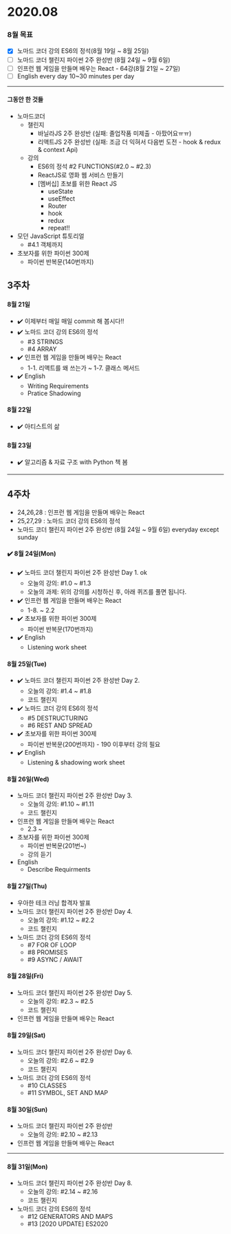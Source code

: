 # 2020.08
### 8월 목표
- [X] 노마드 코더 강의 ES6의 정석(8월 19일 ~ 8월 25일)
- [ ] 노마드 코더 챌린지 파이썬 2주 완성반 (8월 24일 ~ 9월 6일)
- [ ] 인프런 웹 게임을 만들며 배우는 React - 64강(8월 21일 ~ 27일)
- [ ] English every day 10~30 minutes per day

***
#### 그동안 한 것들
- 노마드코더
  - 챌린지 
    - 바닐라JS 2주 완성반 (실패: 졸업작품 미제출 - 아팠어요ㅠㅠ)
    - 리액트JS 2주 완성반 (실패: 조금 더 익혀서 다음번 도전 - hook & redux & context Api)
  - 강의
    - ES6의 정석 #2 FUNCTIONS(#2.0 ~ #2.3)
    - ReactJS로 영화 웹 서비스 만들기      
    - [멤버십] 초보를 위한 React JS  
      - useState
      - useEffect
      - Router
      - hook
      - redux    
      - repeat!!
- 모던 JavaScript 튜토리얼
  - #4.1 객체까지
- 초보자를 위한 파이썬 300제
  - 파이썬 반복문(140번까지)  
  
## 3주차

#### 8월 21일
- ✔️ 이제부터 매일 매일 commit 해 봅시다!!
- ✔️ 노마드 코더 강의 ES6의 정석
  - #3 STRINGS
  - #4 ARRAY
- ✔️ 인프런 웹 게임을 만들며 배우는 React
  - 1-1. 리액트를 왜 쓰는가 ~ 1-7. 클래스 메서드
- ✔️ English
  - Writing Requirements
  - Pratice Shadowing

#### 8월 22일
- ✔️ 아티스트의 삶

#### 8월 23일
- ✔️ 알고리즘 & 자료 구조 with Python 책 봄

***
## 4주차
- 24,26,28 : 인프런 웹 게임을 만들며 배우는 React
- 25,27,29 : 노마드 코더 강의 ES6의 정석
- 노마드 코더 챌린지 파이썬 2주 완성반 (8월 24일 ~ 9월 6일) everyday except sunday

#### ✔️ 8월 24일(Mon)
- ✔️ 노마드 코더 챌린지 파이썬 2주 완성반 Day 1. ok
  - 오늘의 강의: #1.0 ~ #1.3
  - 오늘의 과제: 위의 강의를 시청하신 후, 아래 퀴즈를 풀면 됩니다.
- ✔️ 인프런 웹 게임을 만들며 배우는 React
  - 1-8. ~ 2.2
- ✔️ 초보자를 위한 파이썬 300제
  - 파이썬 반복문(170번까지)
- ✔️ English  
  - Listening work sheet
  
  
#### 8월 25일(Tue)
- ✔️ 노마드 코더 챌린지 파이썬 2주 완성반 Day 2.  
  - 오늘의 강의: #1.4 ~ #1.8
  - 코드 챌린지
- ✔️ 노마드 코더 강의 ES6의 정석
  - #5 DESTRUCTURING
  - #6 REST AND SPREAD  
- ✔️ 초보자를 위한 파이썬 300제
  - 파이썬 반복문(200번까지) - 190 이후부터 강의 필요 
- ✔️ English  
  - Listening & shadowing work sheet

#### 8월 26일(Wed)
- 노마드 코더 챌린지 파이썬 2주 완성반 Day 3.  
  - 오늘의 강의: #1.10 ~ #1.11
  - 코드 챌린지
- 인프런 웹 게임을 만들며 배우는 React
  - 2.3 ~ 
- 초보자를 위한 파이썬 300제
  - 파이썬 반복문(201번~)
  - 강의 듣기
- English  
  - Describe Requirments
  
#### 8월 27일(Thu)
- 우아한 테크 러닝 합격자 발표
- 노마드 코더 챌린지 파이썬 2주 완성반 Day 4.  
  - 오늘의 강의: #1.12 ~ #2.2
  - 코드 챌린지
- 노마드 코더 강의 ES6의 정석  
  - #7 FOR OF LOOP
  - #8 PROMISES
  - #9 ASYNC / AWAIT
#### 8월 28일(Fri)
- 노마드 코더 챌린지 파이썬 2주 완성반 Day 5.  
  - 오늘의 강의: #2.3 ~ #2.5
  - 코드 챌린지
- 인프런 웹 게임을 만들며 배우는 React

#### 8월 29일(Sat)
- 노마드 코더 챌린지 파이썬 2주 완성반 Day 6.  
  - 오늘의 강의: #2.6 ~ #2.9
  - 코드 챌린지
- 노마드 코더 강의 ES6의 정석  
  - #10 CLASSES
  - #11 SYMBOL, SET AND MAP
#### 8월 30일(Sun)
- 노마드 코더 챌린지 파이썬 2주 완성반
  - 오늘의 강의: #2.10 ~ #2.13
- 인프런 웹 게임을 만들며 배우는 React
  
***
#### 8월 31일(Mon)
- 노마드 코더 챌린지 파이썬 2주 완성반 Day 8.  
  - 오늘의 강의: #2.14 ~ #2.16
  - 코드 챌린지
- 노마드 코더 강의 ES6의 정석  
  - #12 GENERATORS AND MAPS
  - #13 [2020 UPDATE] ES2020
